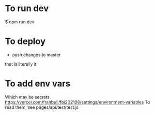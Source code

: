 
To run dev
==========

$ npm run dev

To deploy
=========

 * push changes to master

that is literally it

To add env vars
===============

Which may be secrets. https://vercel.com/franbull/fbi202108/settings/environment-variables
To read them, see pages/api/test/test.js
